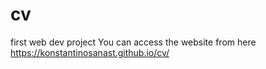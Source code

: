 # cv
first web dev project
You can access the website from here https://konstantinosanast.github.io/cv/
